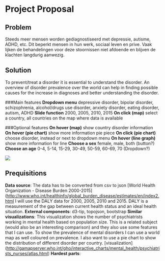 # Project Proposal

## Problem
Steeds meer mensen worden gediagnostiseerd met depressie, autisme, ADHD, etc. Dit
beperkt mensen in hun werk, sociaal leven en prive. Vaak lijken de behandelingen
voor deze stoornissen niet afdoende en blijven de klachten langdurig aanwezig.

## Solution
To prevent/treat a disorder it is essential to understand the disorder. An
overview of disorder prevalence over the world can help in finding possible
causes for the increase in diagnoses and better understanding the disorder.

###Main features
**Dropdown menu** depressive disorder, bipolar disorder, schizophrenia, alcohol/drugs
use disorder, anxiety disorder, eating disorder, autism, ADHD
**Slide function** 2000, 2005, 2010, 2015
**On click (map)** select a country, all countries on the map where data is available

###Optional features
**On hover (map)** show country disorder information
**On hover (pie chart)** show more information pie piece
**On click (pie chart)** choose disorder, instead or next to dropdown menu
**On hover (line graph)** show more information for line
**Choose a sex** female, male, both (button?)
**Choose an age** 0-4, 5-14, 15-29, 30-49, 50-59, 60-69, 70 (Dropdown?)

![](Programmingproject/ProjectProposal.png)

## Prequisitions
**Data source**: The data has to be converted from csv to json
[World Health Organization - Disease Burden 2000-2015] (http://www.who.int/healthinfo/global_burden_disease/estimates/en/index2.html
I will use the DALY data for 2000, 2005, 2010 and 2015. DALY is a measurement of
the gap between current health status and an ideal health situation.
**External components**: d3-tip, topojson, bootstrap
**Similar visualizations**: This visualization shows the number of psychiatrists
working in mental health based on population size. This is a related subject (would
also be an interesting comparison) and they also use some features that I can use.
To show the prevalence of mental disorders I can use a world map as well coloured
on prevalence. I also want to use a pie chart to show the distribution of different
disorder per country. [visualization] (http://gamapserver.who.int/gho/interactive_charts/mental_health/psychiatrists_nurses/atlas.html)
**Hardest parts**:
